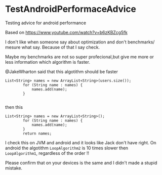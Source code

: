 # TestAndroidPerformaceAdvice
Testing advice for android performance

Based on https://www.youtube.com/watch?v=b6zKBZcg5fk 

I don't like when someone say about optimization and don't benchmarks/ mesure what say. 
Because of that I say check.

Maybe my benchmarks are not so super profecional,but give me more or less  information which algorithm is faster. 

@JakeWharton said that this algotithm should be faster

```LoopAlgorithm2
List<String> names = new ArrayList<String>(users.size());
        for (String name : names) {
            names.add(name);
        }
        
```        
then this

```LoopAlgorithm1
List<String> names = new ArrayList<String>();
        for (String name : names) {
            names.add(name);
        }
        return names;
```

I check this on JVM and android and it looks like Jack don't have right. 
On android the algotithm `LoopAlgorithm2` is 10 times slower then `LoopAlgorithm1`, regardless of the order !! 

Please confirm that on your devices is the same and I didn't made a stupid mistake. 
